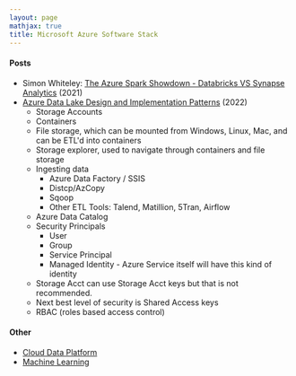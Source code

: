 ```yaml
---
layout: page
mathjax: true
title: Microsoft Azure Software Stack
---
```


#### Posts
* Simon Whiteley: [The Azure Spark Showdown - Databricks VS Synapse Analytics](https://www.youtube.com/watch?v=FjsnVueXijQ) (2021)
* [Azure Data Lake Design and Implementation Patterns](https://www.youtube.com/watch?v=iiyWKul1p6k) (2022)
  * Storage Accounts
  * Containers
  * File storage, which can be mounted from Windows, Linux, Mac, and can be ETL'd into containers
  * Storage explorer, used to navigate through containers and file storage
  * Ingesting data
    * Azure Data Factory / SSIS
    * Distcp/AzCopy
    * Sqoop
    * Other ETL Tools: Talend, Matillion, 5Tran, Airflow
  * Azure Data Catalog
  * Security Principals
    * User
    * Group
    * Service Principal
    * Managed Identity - Azure Service itself will have this kind of identity
  * Storage Acct can use Storage Acct keys but that is not recommended.
  * Next best level of security is Shared Access keys
  * RBAC (roles based access control)

#### Other
* [Cloud Data Platform](../cloud_data_platform.md)
* [Machine Learning](../machine_learning.md)

